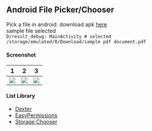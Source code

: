## Android File Picker/Chooser ##

Pick a file in android. download apk [here](https://drive.google.com/file/d/1gvqdDETkRXCU5wPHChJG-xiep4BJrkiV/view?usp=sharing)  
sample file selected  
```D/result_debug: MainActivity # selected /storage/emulated/0/Download/sample pdf document.pdf```

#### Screenshot ####
| 1 | 2 | 3 |
| :---: | :---: | :---: |
| ![](https://i.imgur.com/OZ4NS6X.png) | ![](https://i.imgur.com/fSTZHBz.png) | ![](https://i.imgur.com/CbF1CXQ.png) |

#### List Library ####
- [Dexter](https://github.com/Karumi/Dexter)
- [EasyPermissions](https://github.com/googlesamples/easypermissions)
- [Storage Chooser](https://github.com/codekidX/storage-chooser)